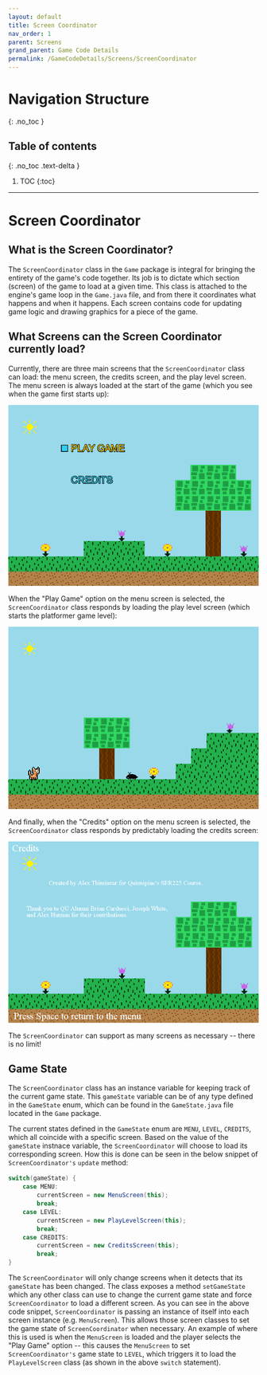 ```yaml
---
layout: default
title: Screen Coordinator
nav_order: 1
parent: Screens
grand_parent: Game Code Details
permalink: /GameCodeDetails/Screens/ScreenCoordinator
---
```


# Navigation Structure
{: .no_toc }

## Table of contents
{: .no_toc .text-delta }

1. TOC
{:toc}

---

# Screen Coordinator

## What is the Screen Coordinator?

The `ScreenCoordinator` class in the `Game` package is integral for bringing the entirety of the game's code together.
Its job is to dictate which section (screen) of the game to load at a given time. This class is attached to the engine's game loop
in the `Game.java` file, and from there it coordinates what happens and when it happens. Each screen contains code for updating game logic
and drawing graphics for a piece of the game.

## What Screens can the Screen Coordinator currently load?

Currently, there are three main screens that the `ScreenCoordinator` class can load: the menu screen, the credits screen,
and the play level screen. The menu screen is always loaded at the start of the game (which you see when the game first starts up):

![menu-screen.png](../../../assets/images/menu-screen.png)

When the "Play Game" option on the menu screen is selected, the `ScreenCoordinator` class responds by loading the play level screen (which starts the platformer game level):

![game-screen-1.png](../../../assets/images/game-screen-1.png)

And finally, when the "Credits" option on the menu screen is selected, the `ScreenCoordinator` class responds by predictably loading the credits screen:

![credits-screen.png](../../../assets/images/credits-screen.png)

The `ScreenCoordinator` can support as many screens as necessary -- there is no limit!

## Game State

The `ScreenCoordinator` class has an instance variable for keeping track of the current game state. This `gameState` variable
can be of any type defined in the `GameState` enum, which can be found in the `GameState.java` file located in the `Game` package.

The current states defined in the `GameState` enum are `MENU`, `LEVEL`, `CREDITS`, which all coincide with a specific screen.
Based on the value of the `gameState` instnace variable, the `ScreenCoordinator` will choose to load its corresponding screen. How
this is done can be seen in the below snippet of `ScreenCoordinator's` `update` method:

```java
switch(gameState) {
    case MENU:
        currentScreen = new MenuScreen(this);
        break;
    case LEVEL:
        currentScreen = new PlayLevelScreen(this);
        break;
    case CREDITS:
        currentScreen = new CreditsScreen(this);
        break;
}
```

The `ScreenCoordinator` will only change screens when it detects that its `gameState` has been changed. The class exposes
a method `setGameState` which any other class can use to change the current game state and force `ScreenCoordinator` to load a different
screen. As you can see in the above code snippet, `ScreenCoordinator` is passing an instance of itself into each screen instance (e.g. `MenuScreen`).
This allows those screen classes to set the game state of `ScreenCoordinator` when necessary. An example of where this is used is when the `MenuScreen` is loaded
and the player selects the "Play Game" option -- this causes the `MenuScreen` to set `ScreenCoordinator's` game state to `LEVEL`, which triggers it to load
the `PlayLevelScreen` class (as shown in the above `switch` statement).



